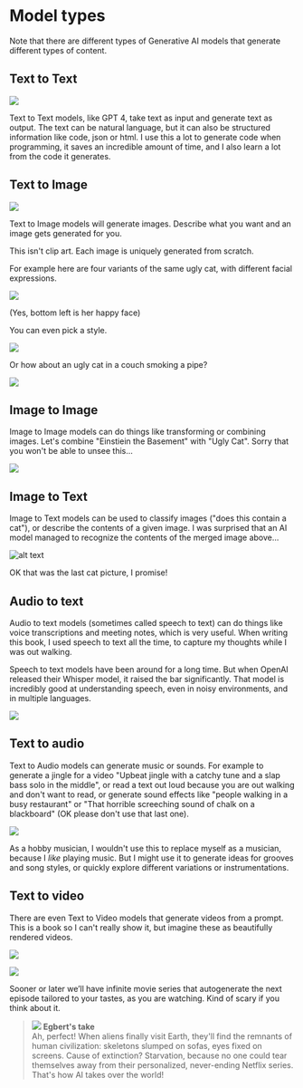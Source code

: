 # Model types

Note that there are different types of Generative AI models that generate different types of content.

## Text to Text

![](../.gitbook/assets/070-text-to-text.png)

Text to Text models, like GPT 4, take text as input and generate text as output. The text can be natural language, but it can also be structured information like code, json or html. I use this a lot to generate code when programming, it saves an incredible amount of time, and I also learn a lot from the code it generates.

## Text to Image

![](../.gitbook/assets/070-text-to-image.png)

Text to Image models will generate images. Describe what you want and an image gets generated for you.

This isn't clip art. Each image is uniquely generated from scratch.

For example here are four variants of the same ugly cat, with different facial expressions.

![](../.gitbook/assets/070-ugly-cat-x4.png)

(Yes, bottom left is her happy face)

You can even pick a style.

![](../.gitbook/assets/070-styles.png)

Or how about an ugly cat in a couch smoking a pipe?

![](../.gitbook/assets/070-ugly-cat-smoking-pipe.png)

## Image to Image

Image to Image models can do things like transforming or combining images. Let's combine "Einstiein the Basement" with "Ugly Cat". Sorry that you won't be able to unsee this...

![](../.gitbook/assets/070-image-to-image.png)

## Image to Text

Image to Text models can be used to classify images ("does this contain a cat"), or describe the contents of a given image. I was surprised that an AI model managed to recognize the contents of the merged image above...

![alt text](../.gitbook/assets/070-image-to-text.png)

OK that was the last cat picture, I promise!

## Audio to text

Audio to text models (sometimes called speech to text) can do things like voice transcriptions and meeting notes, which is very useful. When writing this book, I used speech to text all the time, to capture my thoughts while I was out walking.

Speech to text models have been around for a long time. But when OpenAI released their Whisper model, it raised the bar significantly. That model is incredibly good at understanding speech, even in noisy environments, and in multiple languages.

![](../.gitbook/assets/070-audio-to-text.png)

## Text to audio

Text to Audio models can generate music or sounds. For example to generate a jingle for a video "Upbeat jingle with a catchy tune and a slap bass solo in the middle", or read a text out loud because you are out walking and don't want to read, or generate sound effects like "people walking in a busy restaurant" or "That horrible screeching sound of chalk on a blackboard" (OK please don't use that last one).

![](../.gitbook/assets/070-text-to-audio.png)

As a hobby musician, I wouldn't use this to replace myself as a musician, because I _like_ playing music. But I might use it to generate ideas for grooves and song styles, or quickly explore different variations or instrumentations.

## Text to video

There are even Text to Video models that generate videos from a prompt. This is a book so I can't really show it, but imagine these as beautifully rendered videos.

![](../.gitbook/assets/070-text-to-video-1.png)

![](../.gitbook/assets/070-text-to-video-2.png)

Sooner or later we’ll have infinite movie series that autogenerate the next episode tailored to your tastes, as you are watching. Kind of scary if you think about it.

> ![](../.gitbook/assets/egbert-small.png) **Egbert's take**  
> Ah, perfect! When aliens finally visit Earth, they'll find the remnants of human civilization: skeletons slumped on sofas, eyes fixed on screens. Cause of extinction? Starvation, because no one could tear themselves away from their personalized, never-ending Netflix series. That's how AI takes over the world!
